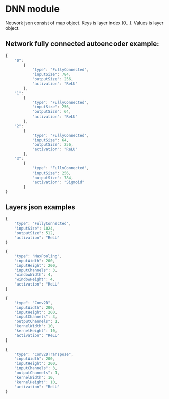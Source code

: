 # DNN module

Network json consist of map object. Keys is layer index (0...). Values is layer object.

## Network fully connected autoencoder example:

```javascript
{
    "0":
        {
            "type": "FullyConnected",
            "inputSize": 784,
            "outputSize": 256,
            "activation": "ReLU"
        },
    "1":
        {
            "type": "FullyConnected",
            "inputSize": 256,
            "outputSize": 64,
            "activation": "ReLU"
        },
    "2":
        {
            "type": "FullyConnected",
            "inputSize": 64,
            "outputSize": 256,
            "activation": "ReLU"
        },
    "3":
        {
            "type": "FullyConnected",
            "inputSize": 256,
            "outputSize": 784,
            "activation": "Sigmoid"
        }
}
```


## Layers json examples  

```javascript
{
    "type": "FullyConnected",
    "inputSize": 1024,
    "outputSize": 512,
    "activation": "ReLU"
}
```

```javascript
{
    "type": "MaxPooling",
    "inputWidth": 200,
    "inputHeight": 200,
    "inputChannels": 3,
    "windowWidth": 4,
    "windowHeight": 4,
    "activation": "ReLU"
}
```

```javascript
{
    "type": "Conv2D",
    "inputWidth": 200,
    "inputHeight": 200,
    "inputChannels": 3,
    "outputChannels": 1,
    "kernelWidth": 10,
    "kernelHeight": 10,
    "activation": "ReLU"
}
```

```javascript
{
    "type": "Conv2DTranspose",
    "inputWidth": 200,
    "inputHeight": 200,
    "inputChannels": 3,
    "outputChannels": 1,
    "kernelWidth": 10,
    "kernelHeight": 10,
    "activation": "ReLU"
}
```
